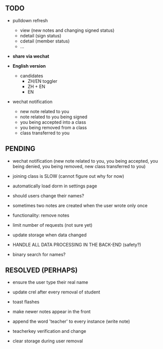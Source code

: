 ## TODO

- pulldown refresh
	- view (new notes and changing signed status)
	- ndetail (sign status)
	- cdetail (member status)
	- ...

- __share via wechat__

- __English version__
	- candidates
		- ZH/EN toggler
		- ZH + EN
		- EN
- wechat notification
	- new note related to you
	- note related to you being signed
	- you being accepted into a class
	- you being removed from a class
	- class transferred to you

## PENDING

- wechat notification (new note related to you, you being accepted, you being denied, you being removed, new class transferred to you)

- joining class is SLOW (cannot figure out why for now)

- automatically load dorm in settings page

- should users change their names?

- sometimes two notes are created when the user wrote only once

- functionality: remove notes

- limit number of requests (not sure yet)

- update storage when data changed

- HANDLE ALL DATA PROCESSING IN THE BACK-END (safety?)

- binary search for names?

## RESOLVED (PERHAPS)

- ensure the user type their real name

- update crel after every removal of student

- toast flashes

- make newer notes appear in the front

- append the word 'teacher' to every instance (write note)

- teacherkey verification and change

- clear storage during user removal